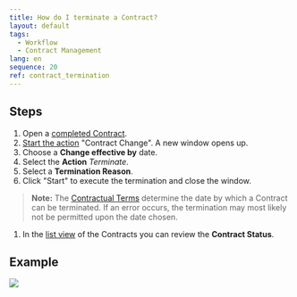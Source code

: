```yaml
---
title: How do I terminate a Contract?
layout: default
tags:
  - Workflow
  - Contract Management
lang: en
sequence: 20
ref: contract_termination
---
```


## Steps
1. Open a [completed Contract](Create_contract).
1. [Start the action](StartAction) "Contract Change". A new window opens up.
1. Choose a **Change effective by** date.
1. Select the **Action** *Terminate*.
1. Select a **Termination Reason**.
1. Click "Start" to execute the termination and close the window.
 >**Note:** The [Contractual Terms](Define_contractual_terms) determine the date by which a Contract can be terminated. If an error occurs, the termination may most likely not be permitted upon the date chosen.

1. In the [list view](ViewModes) of the Contracts you can review the **Contract Status**.

## Example
![](assets/Contract_termination.gif)
